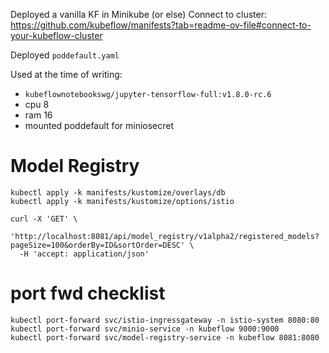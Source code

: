 Deployed a vanilla KF in Minikube (or else)
Connect to cluster: https://github.com/kubeflow/manifests?tab=readme-ov-file#connect-to-your-kubeflow-cluster

Deployed `poddefault.yaml`

Used at the time of writing:
- `kubeflownotebookswg/jupyter-tensorflow-full:v1.8.0-rc.6`
- cpu 8
- ram 16
- mounted poddefault for miniosecret

# Model Registry
```
kubectl apply -k manifests/kustomize/overlays/db
kubectl apply -k manifests/kustomize/options/istio
```

```
curl -X 'GET' \
  'http://localhost:8081/api/model_registry/v1alpha2/registered_models?pageSize=100&orderBy=ID&sortOrder=DESC' \
  -H 'accept: application/json'
```

# port fwd checklist
```
kubectl port-forward svc/istio-ingressgateway -n istio-system 8080:80
kubectl port-forward svc/minio-service -n kubeflow 9000:9000
kubectl port-forward svc/model-registry-service -n kubeflow 8081:8080
```
